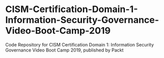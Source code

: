 # CISM-Certification-Domain-1-Information-Security-Governance-Video-Boot-Camp-2019
Code Repository for CISM Certification Domain 1: Information Security Governance Video Boot Camp 2019, published by Packt

